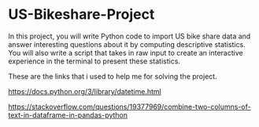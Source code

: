 # US-Bikeshare-Project
In this project, you will write Python code to import US bike share data and answer interesting questions about it by computing descriptive statistics. 
You will also write a script that takes in raw input to create an interactive experience in the terminal to present these statistics.

These are the links that i used to help me for solving the project.

https://docs.python.org/3/library/datetime.html

https://stackoverflow.com/questions/19377969/combine-two-columns-of-text-in-dataframe-in-pandas-python
